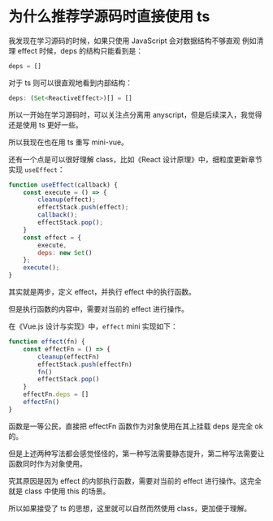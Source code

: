 # 为什么推荐学源码时直接使用 ts

我发现在学习源码的时候，如果只使用 JavaScript 会对数据结构不够直观
例如清理 effect 时候，deps 的结构只能看到是：

```javascript
deps = []
```

对于 ts 则可以很直观地看到内部结构：

```typescript
deps: (Set<ReactiveEffect>)[] = []
```

所以一开始在学习源码时，可以关注点分离用 anyscript，但是后续深入，我觉得还是使用 ts 更好一些。

所以我现在也在用 ts 重写 mini-vue。

还有一个点是可以很好理解 class，比如《React 设计原理》中，细粒度更新章节实现 `useEffect`：

```javascript
function useEffect(callback) {
    const execute = () => {
        cleanup(effect);
        effectStack.push(effect);
        callback();
        effectStack.pop();
    }
    const effect = {
        execute,
        deps: new Set()
    };
    execute();
}
```

其实就是两步，定义 effect，并执行 effect 中的执行函数。

但是执行函数的内容中，需要对当前的 effect 进行操作。

在《Vue.js 设计与实现》中，`effect` mini 实现如下：

```javascript
function effect(fn) {
    const effectFn = () => {
        cleanup(effectFn)
        effectStack.push(effectFn)
        fn()
		effectStack.pop()
    }
    effectFn.deps = []
    effectFn()
}
```

函数是一等公民，直接把 effectFn 函数作为对象使用在其上挂载 deps 是完全 ok 的。

但是上述两种写法都会感觉怪怪的，第一种写法需要静态提升，第二种写法需要让函数同时作为对象使用。

究其原因是因为 effect 的内部执行函数，需要对当前的 effect 进行操作。这完全就是 class 中使用 this 的场景。

所以如果接受了 ts 的思想，这里就可以自然而然使用 class，更加便于理解。
